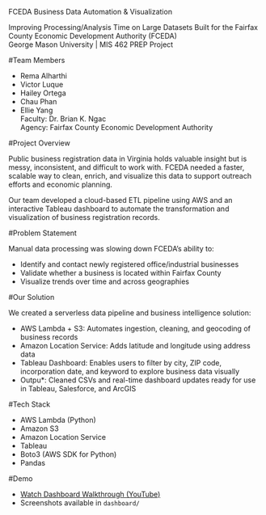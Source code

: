 FCEDA Business Data Automation & Visualization

Improving Processing/Analysis Time on Large Datasets 
Built for the Fairfax County Economic Development Authority (FCEDA)  
George Mason University | MIS 462 PREP Project

#Team Members

- Rema Alharthi  
- Victor Luque  
- Hailey Ortega  
- Chau Phan  
- Ellie Yang  
Faculty: Dr. Brian K. Ngac  
Agency: Fairfax County Economic Development Authority

#Project Overview

Public business registration data in Virginia holds valuable insight but is messy, inconsistent, and difficult to work with. FCEDA needed a faster, scalable way to clean, enrich, and visualize this data to support outreach efforts and economic planning.

Our team developed a cloud-based ETL pipeline using AWS and an interactive Tableau dashboard to automate the transformation and visualization of business registration records.

#Problem Statement

Manual data processing was slowing down FCEDA’s ability to:
- Identify and contact newly registered office/industrial businesses
- Validate whether a business is located within Fairfax County
- Visualize trends over time and across geographies

#Our Solution

We created a serverless data pipeline and business intelligence solution:

- AWS Lambda + S3: Automates ingestion, cleaning, and geocoding of business records
- Amazon Location Service: Adds latitude and longitude using address data
- Tableau Dashboard: Enables users to filter by city, ZIP code, incorporation date, and keyword to explore business data visually
- Outpu*: Cleaned CSVs and real-time dashboard updates ready for use in Tableau, Salesforce, and ArcGIS

#Tech Stack

- AWS Lambda (Python)
- Amazon S3
- Amazon Location Service
- Tableau
- Boto3 (AWS SDK for Python)
- Pandas

#Demo

- [Watch Dashboard Walkthrough (YouTube)](link-to-video)
- Screenshots available in `dashboard/`

